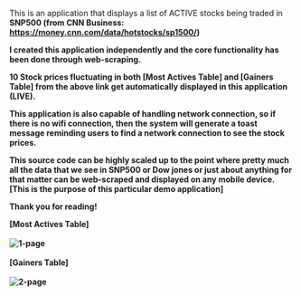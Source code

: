 This is an application that displays a list of ACTIVE stocks being traded in <b> SNP500
(from <b>CNN Business</b>: https://money.cnn.com/data/hotstocks/sp1500/)

I created this application independently and the core functionality has been done
through web-scraping. 

10 Stock prices fluctuating in both <b>[Most Actives Table]</b> and <b>[Gainers Table]</b> from 
the above link get automatically displayed in this application (LIVE). 

This application is also capable of handling network connection, so if there is no wifi
connection, then the system will generate a toast message reminding users to find a
network connection to see the stock prices. 

This source code can be highly scaled up to the point where pretty much all the data that
we see in SNP500 or Dow jones or just about anything for that matter can be web-scraped
and displayed on any mobile device. [This is the purpose of this particular demo application]

Thank you for reading! 

<b>[Most Actives Table]</b> <br></br>
![1-page](https://user-images.githubusercontent.com/26533575/91900748-2421b280-ec6d-11ea-8028-d8f7000d1e41.jpg) 
<br></br>
<b>[Gainers Table]</b><br></br>
![2-page](https://user-images.githubusercontent.com/26533575/91900753-271ca300-ec6d-11ea-9da1-1f0582ec68bd.jpg) 
